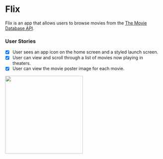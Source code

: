 # Flix

Flix is an app that allows users to browse movies from the [The Movie Database API](http://docs.themoviedb.apiary.io/#).

### User Stories
- [X] User sees an app icon on the home screen and a styled launch screen.
- [X] User can view and scroll through a list of movies now playing in theaters.
- [X] User can view the movie poster image for each movie.

<img src="http://g.recordit.co/xUSm8Iyyrr.gif" width=250><br>
